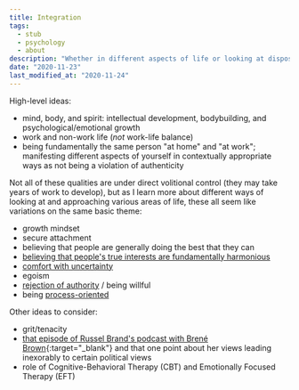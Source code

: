 ```yaml
---
title: Integration
tags:
  - stub
  - psychology
  - about
description: "Whether in different aspects of life or looking at dispositions through different lenses, I think certain qualities naturally go hand-in-hand."
date: "2020-11-23"
last_modified_at: "2020-11-24"
---
```


High-level ideas:
* mind, body, and spirit: intellectual development, bodybuilding, and psychological/emotional growth
* work and non-work life (_not_ work-life balance)
* being fundamentally the same person "at home" and "at work"; manifesting different aspects of yourself in contextually appropriate ways as not being a violation of authenticity

Not all of these qualities are under direct volitional control (they may take years of work to develop), but as I learn more about different ways of looking at and approaching various areas of life, these all seem like variations on the same basic theme:

* growth mindset
* secure attachment
* believing that people are generally doing the best that they can
* [believing that people's true interests are fundamentally harmonious](/harmony-of-interests/)
* [comfort with uncertainty](/objective-truth-and-comfort-with-uncertainty/)
* egoism
* [rejection of authority](/rules/) / being willful
* being [process-oriented](/goal-oriented-is-process-oriented/)

Other ideas to consider:
* grit/tenacity
* [that episode of Russel Brand's podcast with Brené Brown](https://open.spotify.com/episode/4Lfwf13k6AoDhrOuClU3Bx?si=jn8kO8DsQY20rlDLPnoA7A){:target="&lowbar;blank"} and that one point about her views leading inexorably to certain political views
* role of Cognitive-Behavioral Therapy (CBT) and Emotionally Focused Therapy (EFT)
